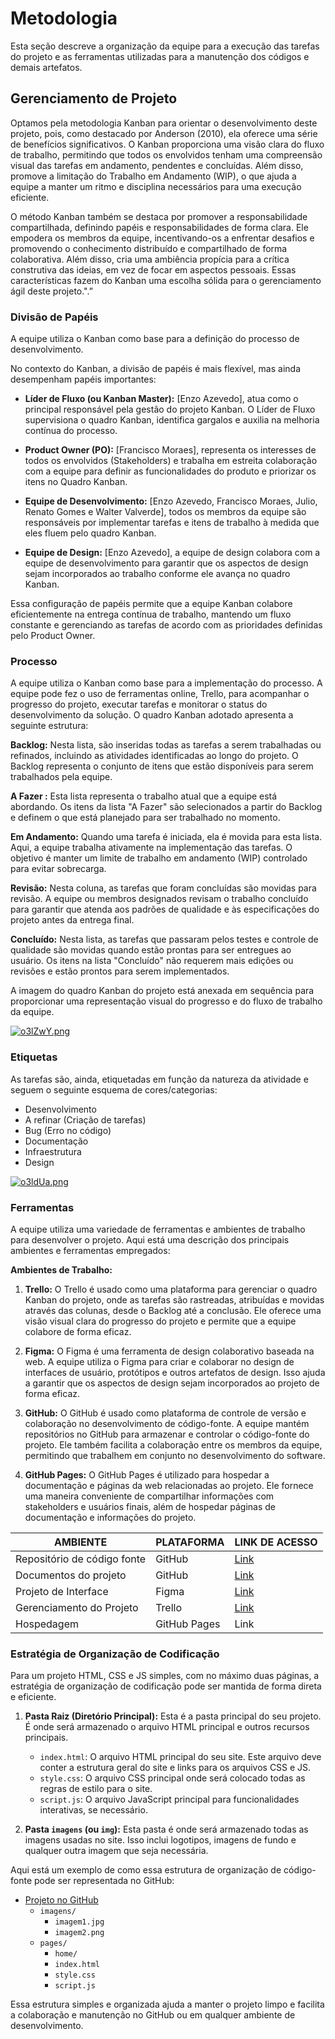 

# Metodologia

Esta seção descreve a organização da equipe para a execução das tarefas do projeto e as ferramentas utilizadas para a manutenção dos códigos e demais artefatos.


## Gerenciamento de Projeto

Optamos pela metodologia Kanban para orientar o desenvolvimento deste projeto, pois, como destacado por Anderson (2010), ela oferece uma série de benefícios significativos. O Kanban proporciona uma visão clara do fluxo de trabalho, permitindo que todos os envolvidos tenham uma compreensão visual das tarefas em andamento, pendentes e concluídas. Além disso, promove a limitação do Trabalho em Andamento (WIP), o que ajuda a equipe a manter um ritmo e disciplina necessários para uma execução eficiente.

O método Kanban também se destaca por promover a responsabilidade compartilhada, definindo papéis e responsabilidades de forma clara. Ele empodera os membros da equipe, incentivando-os a enfrentar desafios e promovendo o conhecimento distribuído e compartilhado de forma colaborativa. Além disso, cria uma ambiência propícia para a crítica construtiva das ideias, em vez de focar em aspectos pessoais. Essas características fazem do Kanban uma escolha sólida para o gerenciamento ágil deste projeto.".”

### Divisão de Papéis


A equipe utiliza o Kanban como base para a definição do processo de desenvolvimento.

No contexto do Kanban, a divisão de papéis é mais flexível, mas ainda desempenham papéis importantes:

-   **Líder de Fluxo (ou Kanban Master):** [Enzo Azevedo], atua como o principal responsável pela gestão do projeto Kanban. O Líder de Fluxo supervisiona o quadro Kanban, identifica gargalos e auxilia na melhoria contínua do processo.
    
-   **Product Owner (PO):** [Francisco Moraes], representa os interesses de todos os envolvidos (Stakeholders) e trabalha em estreita colaboração com a equipe para definir as funcionalidades do produto e priorizar os itens no Quadro Kanban.
    
-   **Equipe de Desenvolvimento:** [Enzo Azevedo, Francisco Moraes, Julio, Renato Gomes e Walter Valverde], todos os membros da equipe são responsáveis por implementar tarefas e itens de trabalho à medida que eles fluem pelo quadro Kanban.
    
-   **Equipe de Design:** [Enzo Azevedo], a equipe de design colabora com a equipe de desenvolvimento para garantir que os aspectos de design sejam incorporados ao trabalho conforme ele avança no quadro Kanban.
    

Essa configuração de papéis permite que a equipe Kanban colabore eficientemente na entrega contínua de trabalho, mantendo um fluxo constante e gerenciando as tarefas de acordo com as prioridades definidas pelo Product Owner.


### Processo


A equipe utiliza o Kanban como base para a implementação do processo. A equipe pode fez o uso de ferramentas online, Trello, para acompanhar o progresso do projeto, executar tarefas e monitorar o status do desenvolvimento da solução. O quadro Kanban adotado apresenta a seguinte estrutura:

**Backlog:** Nesta lista, são inseridas todas as tarefas a serem trabalhadas ou refinados, incluindo as atividades identificadas ao longo do projeto. O Backlog representa o conjunto de itens que estão disponíveis para serem trabalhados pela equipe.

**A Fazer :** Esta lista representa o trabalho atual que a equipe está abordando. Os itens da lista "A Fazer" são selecionados a partir do Backlog e definem o que está planejado para ser trabalhado no momento.

**Em Andamento:** Quando uma tarefa é iniciada, ela é movida para esta lista. Aqui, a equipe trabalha ativamente na implementação das tarefas. O objetivo é manter um limite de trabalho em andamento (WIP) controlado para evitar sobrecarga.

**Revisão:** Nesta coluna, as tarefas que foram concluídas são movidas para revisão. A equipe ou membros designados revisam o trabalho concluído para garantir que atenda aos padrões de qualidade e às especificações do projeto antes da entrega final.

**Concluído:** Nesta lista, as tarefas que passaram pelos testes e controle de qualidade são movidas quando estão prontas para ser entregues ao usuário. Os itens na lista "Concluído" não requerem mais edições ou revisões e estão prontos para serem implementados.

A imagem do quadro Kanban do projeto está anexada em sequência  para proporcionar uma representação visual do progresso e do fluxo de trabalho da equipe.


[![o3lZwY.png](https://a.imagem.app/o3lZwY.png)](https://imagem.app/image/o3lZwY)

### Etiquetas
<p>As tarefas são, ainda, etiquetadas em função da natureza da atividade e seguem o seguinte esquema de cores/categorias:</p>

<ul>
  <li>Desenvolvimento</li>
  <li>A refinar (Criação de tarefas)</li>
  <li>Bug (Erro no código)</li>
  <li>Documentação </li>
  <li>Infraestrutura</li>
    <li>Design</li>
</ul>

[![o3ldUa.png](https://a.imagem.app/o3ldUa.png)](https://imagem.app/image/o3ldUa)
  
### Ferramentas


A equipe utiliza uma variedade de ferramentas e ambientes de trabalho para desenvolver o projeto. Aqui está uma descrição dos principais ambientes e ferramentas empregados:

**Ambientes de Trabalho:**

1.  **Trello:** O Trello é usado como uma plataforma para gerenciar o quadro Kanban do projeto, onde as tarefas são rastreadas, atribuídas e movidas através das colunas, desde o Backlog até a conclusão. Ele oferece uma visão visual clara do progresso do projeto e permite que a equipe colabore de forma eficaz.
    
2.  **Figma:** O Figma é uma ferramenta de design colaborativo baseada na web. A equipe utiliza o Figma para criar e colaborar no design de interfaces de usuário, protótipos e outros artefatos de design. Isso ajuda a garantir que os aspectos de design sejam incorporados ao projeto de forma eficaz.
    
3.  **GitHub:** O GitHub é usado como plataforma de controle de versão e colaboração no desenvolvimento de código-fonte. A equipe mantém repositórios no GitHub para armazenar e controlar o código-fonte do projeto. Ele também facilita a colaboração entre os membros da equipe, permitindo que trabalhem em conjunto no desenvolvimento do software.
    
4.  **GitHub Pages:** O GitHub Pages é utilizado para hospedar a documentação e páginas da web relacionadas ao projeto. Ele fornece uma maneira conveniente de compartilhar informações com stakeholders e usuários finais, além de hospedar páginas de documentação e informações do projeto.



| AMBIENTE                            | PLATAFORMA                         | LINK DE ACESSO                         |
|-------------------------------------|------------------------------------|----------------------------------------|
| Repositório de código fonte         | GitHub                             |[Link](https://github.com/ICEI-PUC-Minas-PMV-ADS/pmv-ads-2023-2-e1-proj-web-t13-pmv-ads-2023-2-e1-proj-job)                          |
| Documentos do projeto               | GitHub                             |[Link](https://github.com/ICEI-PUC-Minas-PMV-ADS/pmv-ads-2023-2-e1-proj-web-t13-pmv-ads-2023-2-e1-proj-job/tree/main/documentos)                      |
| Projeto de Interface                | Figma                              |[Link](https://www.figma.com/file/ecRPY0rOMqNbvT74HNSuRt/JobPlus?type=design&node-id=6%3A4481&mode=design&t=RbmJmCa2bPln9R2J-1)                          |
| Gerenciamento do Projeto            | Trello                    |[Link](https://trello.com/invite/b/JPVxcAx5/ATTI95ba4b5c4e14cf684fd1e2fdaf60de8aCFCE6B0D/jobplus)                             |
| Hospedagem                          | GitHub Pages                       |Link                          |


### Estratégia de Organização de Codificação 

Para um projeto HTML, CSS e JS simples, com no máximo duas páginas, a estratégia de organização de codificação pode ser mantida de forma direta e eficiente. 

1. **Pasta Raiz (Diretório Principal):** Esta é a pasta principal do seu projeto. É onde será armazenado o arquivo HTML principal e outros recursos principais.

    - `index.html`: O arquivo HTML principal do seu site. Este arquivo deve conter a estrutura geral do site e links para os arquivos CSS e JS.
    - `style.css`: O arquivo CSS principal onde será colocado todas as regras de estilo para o site.
    - `script.js`: O arquivo JavaScript principal para funcionalidades interativas, se necessário.

2. **Pasta `imagens` (ou `img`):** Esta pasta é onde será armazenado todas as imagens usadas no site. Isso inclui logotipos, imagens de fundo e qualquer outra imagem que seja necessária.


Aqui está um exemplo de como essa estrutura de organização de código-fonte pode ser representada no GitHub:

- [Projeto no GitHub](https://github.com/ICEI-PUC-Minas-PMV-ADS/pmv-ads-2023-2-e1-proj-web-t13-pmv-ads-2023-2-e1-proj-job/tree/main/codigo-fonte)
  - `imagens/`
    - `imagem1.jpg`
    - `imagem2.png`
   - `pages/`
	   - `home/`
	   - `index.html`
	  - `style.css`
	  - `script.js`

Essa estrutura simples e organizada ajuda a manter o projeto limpo e facilita a colaboração e manutenção no GitHub ou em qualquer ambiente de desenvolvimento.

